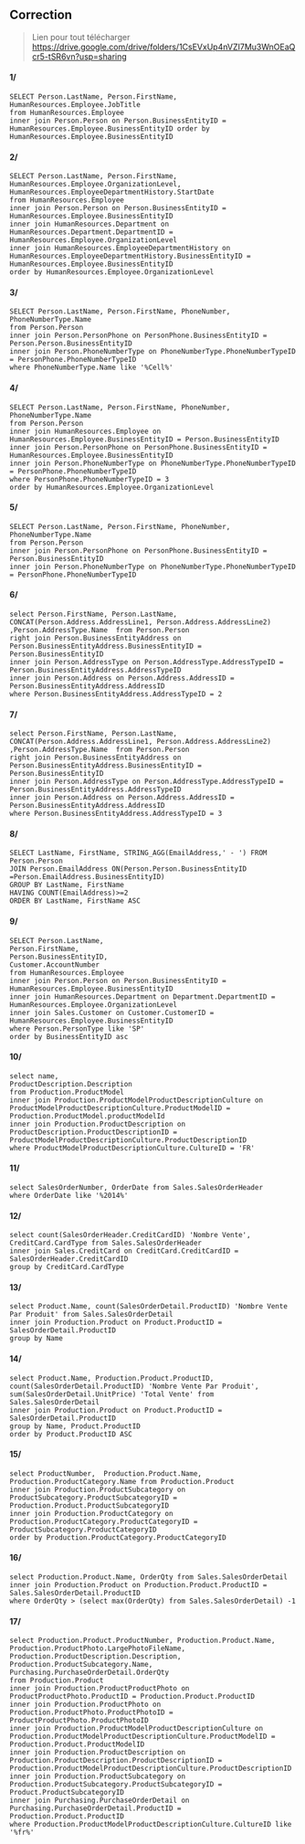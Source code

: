﻿
## Correction

> Lien pour tout télécharger
> https://drive.google.com/drive/folders/1CsEVxUp4nVZI7Mu3WnOEaQcr5-tSR6vn?usp=sharing


#### 1/ 

    SELECT Person.LastName, Person.FirstName, HumanResources.Employee.JobTitle 
    from HumanResources.Employee 
    inner join Person.Person on Person.BusinessEntityID = HumanResources.Employee.BusinessEntityID order by HumanResources.Employee.BusinessEntityID

#### 2/

    SELECT Person.LastName, Person.FirstName, HumanResources.Employee.OrganizationLevel, HumanResources.EmployeeDepartmentHistory.StartDate
    from HumanResources.Employee 
    inner join Person.Person on Person.BusinessEntityID = HumanResources.Employee.BusinessEntityID 
    inner join HumanResources.Department on HumanResources.Department.DepartmentID = HumanResources.Employee.OrganizationLevel
    inner join HumanResources.EmployeeDepartmentHistory on HumanResources.EmployeeDepartmentHistory.BusinessEntityID = HumanResources.Employee.BusinessEntityID
    order by HumanResources.Employee.OrganizationLevel

#### 3/

    SELECT Person.LastName, Person.FirstName, PhoneNumber, PhoneNumberType.Name
    from Person.Person 
    inner join Person.PersonPhone on PersonPhone.BusinessEntityID = Person.Person.BusinessEntityID
    inner join Person.PhoneNumberType on PhoneNumberType.PhoneNumberTypeID = PersonPhone.PhoneNumberTypeID
    where PhoneNumberType.Name like '%Cell%'

#### 4/

    SELECT Person.LastName, Person.FirstName, PhoneNumber, PhoneNumberType.Name
    from Person.Person 
    inner join HumanResources.Employee on HumanResources.Employee.BusinessEntityID = Person.BusinessEntityID
    inner join Person.PersonPhone on PersonPhone.BusinessEntityID = HumanResources.Employee.BusinessEntityID
    inner join Person.PhoneNumberType on PhoneNumberType.PhoneNumberTypeID = PersonPhone.PhoneNumberTypeID
    where PersonPhone.PhoneNumberTypeID = 3
    order by HumanResources.Employee.OrganizationLevel

#### 5/

    SELECT Person.LastName, Person.FirstName, PhoneNumber, PhoneNumberType.Name
    from Person.Person
    inner join Person.PersonPhone on PersonPhone.BusinessEntityID = Person.BusinessEntityID
    inner join Person.PhoneNumberType on PhoneNumberType.PhoneNumberTypeID = PersonPhone.PhoneNumberTypeID

#### 6/

    select Person.FirstName, Person.LastName, CONCAT(Person.Address.AddressLine1, Person.Address.AddressLine2) ,Person.AddressType.Name  from Person.Person
    right join Person.BusinessEntityAddress on Person.BusinessEntityAddress.BusinessEntityID = Person.BusinessEntityID
    inner join Person.AddressType on Person.AddressType.AddressTypeID = Person.BusinessEntityAddress.AddressTypeID
    inner join Person.Address on Person.Address.AddressID = Person.BusinessEntityAddress.AddressID
    where Person.BusinessEntityAddress.AddressTypeID = 2

#### 7/

    select Person.FirstName, Person.LastName, CONCAT(Person.Address.AddressLine1, Person.Address.AddressLine2) ,Person.AddressType.Name  from Person.Person
    right join Person.BusinessEntityAddress on Person.BusinessEntityAddress.BusinessEntityID = Person.BusinessEntityID
    inner join Person.AddressType on Person.AddressType.AddressTypeID = Person.BusinessEntityAddress.AddressTypeID
    inner join Person.Address on Person.Address.AddressID = Person.BusinessEntityAddress.AddressID
    where Person.BusinessEntityAddress.AddressTypeID = 3

#### 8/

    SELECT LastName, FirstName, STRING_AGG(EmailAddress,' - ') FROM Person.Person
    JOIN Person.EmailAddress ON(Person.Person.BusinessEntityID =Person.EmailAddress.BusinessEntityID)
    GROUP BY LastName, FirstName
    HAVING COUNT(EmailAddress)>=2
    ORDER BY LastName, FirstName ASC

#### 9/

    SELECT Person.LastName, 
    Person.FirstName,
    Person.BusinessEntityID,
    Customer.AccountNumber
    from HumanResources.Employee 
    inner join Person.Person on Person.BusinessEntityID = HumanResources.Employee.BusinessEntityID 
    inner join HumanResources.Department on Department.DepartmentID = HumanResources.Employee.OrganizationLevel
    inner join Sales.Customer on Customer.CustomerID = HumanResources.Employee.BusinessEntityID
    where Person.PersonType like 'SP'
    order by BusinessEntityID asc

#### 10/

    select name,
    ProductDescription.Description
    from Production.ProductModel
    inner join Production.ProductModelProductDescriptionCulture on ProductModelProductDescriptionCulture.ProductModelID = Production.ProductModel.productModelId
    inner join Production.ProductDescription on ProductDescription.ProductDescriptionID = ProductModelProductDescriptionCulture.ProductDescriptionID
    where ProductModelProductDescriptionCulture.CultureID = 'FR'

#### 11/ 

    select SalesOrderNumber, OrderDate from Sales.SalesOrderHeader
    where OrderDate like '%2014%'
#### 12/

    select count(SalesOrderHeader.CreditCardID) 'Nombre Vente', CreditCard.CardType from Sales.SalesOrderHeader
    inner join Sales.CreditCard on CreditCard.CreditCardID = SalesOrderHeader.CreditCardID
    group by CreditCard.CardType
#### 13/

    select Product.Name, count(SalesOrderDetail.ProductID) 'Nombre Vente Par Produit' from Sales.SalesOrderDetail
    inner join Production.Product on Product.ProductID = SalesOrderDetail.ProductID
    group by Name
#### 14/

    select Product.Name, Production.Product.ProductID, count(SalesOrderDetail.ProductID) 'Nombre Vente Par Produit', sum(SalesOrderDetail.UnitPrice) 'Total Vente' from Sales.SalesOrderDetail
    inner join Production.Product on Product.ProductID = SalesOrderDetail.ProductID
    group by Name, Product.ProductID
    order by Product.ProductID ASC
#### 15/

    select ProductNumber,  Production.Product.Name,  Production.ProductCategory.Name from Production.Product
    inner join Production.ProductSubcategory on ProductSubcategory.ProductSubcategoryID = Production.Product.ProductSubcategoryID
    inner join Production.ProductCategory on Production.ProductCategory.ProductCategoryID = ProductSubcategory.ProductCategoryID
    order by Production.ProductCategory.ProductCategoryID

#### 16/

    select Production.Product.Name, OrderQty from Sales.SalesOrderDetail
    inner join Production.Product on Production.Product.ProductID = Sales.SalesOrderDetail.ProductID
    where OrderQty > (select max(OrderQty) from Sales.SalesOrderDetail) -1

#### 17/

    select Production.Product.ProductNumber, Production.Product.Name, Production.ProductPhoto.LargePhotoFileName, Production.ProductDescription.Description, Production.ProductSubcategory.Name, Purchasing.PurchaseOrderDetail.OrderQty
    from Production.Product
    inner join Production.ProductProductPhoto on ProductProductPhoto.ProductID = Production.Product.ProductID
    inner join Production.ProductPhoto on Production.ProductPhoto.ProductPhotoID = ProductProductPhoto.ProductPhotoID
    inner join Production.ProductModelProductDescriptionCulture on Production.ProductModelProductDescriptionCulture.ProductModelID = Production.Product.ProductModelID
    inner join Production.ProductDescription on Production.ProductDescription.ProductDescriptionID = Production.ProductModelProductDescriptionCulture.ProductDescriptionID
    inner join Production.ProductSubcategory on Production.ProductSubcategory.ProductSubcategoryID = Product.ProductSubcategoryID
    inner join Purchasing.PurchaseOrderDetail on Purchasing.PurchaseOrderDetail.ProductID = Production.Product.ProductID
    where Production.ProductModelProductDescriptionCulture.CultureID like '%fr%'
